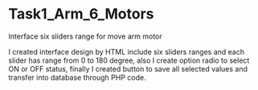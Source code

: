 # Task1_Arm_6_Motors
 Interface six sliders range for move arm motor

I created interface design by HTML include six sliders ranges and each slider has range from 0 to 180 degree, also I create option radio to select ON or OFF status, finally I created button to save all selected values and transfer into database through PHP code.
